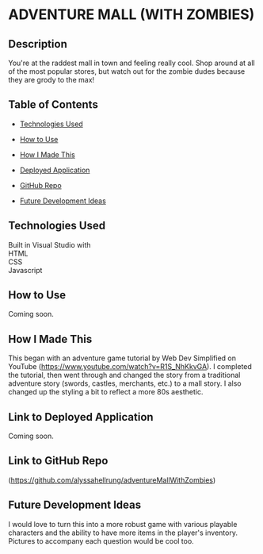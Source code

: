 # ADVENTURE MALL (WITH ZOMBIES)

## Description  
You're at the raddest mall in town and feeling really cool. Shop around at all of the most popular stores, but watch out for the zombie dudes because they are grody to the max!

## Table of Contents

* [Technologies Used](#technologies-used)

* [How to Use](#how-to-use)

* [How I Made This](#how-i-made-this)

* [Deployed Application](#link-to-deployed-application)

* [GitHub Repo](#link-to-github-repo)

* [Future Development Ideas](#future-development-ideas)

## Technologies Used  
Built in Visual Studio with        
HTML     
CSS    
Javascript      

## How to Use  
Coming soon.

## How I Made This  
This began with an adventure game tutorial by Web Dev Simplified on YouTube (https://www.youtube.com/watch?v=R1S_NhKkvGA). I completed the tutorial, then went through and changed the story from a traditional adventure story (swords, castles, merchants, etc.) to a mall story. I also changed up the styling a bit to reflect a more 80s aesthetic.

## Link to Deployed Application
Coming soon.

## Link to GitHub Repo    
(https://github.com/alyssahellrung/adventureMallWithZombies)

## Future Development Ideas
I would love to turn this into a more robust game with various playable characters and the ability to have more items in the player's inventory. Pictures to accompany each question would be cool too.